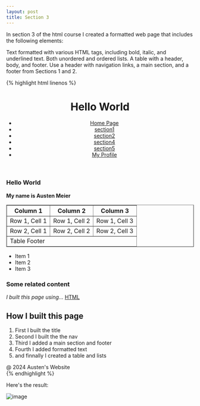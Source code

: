 ```yaml
---
layout: post
title: Section 3
---
```


In section 3 of the html course I created a formatted web page that includes the following elements:

Text formatted with various HTML tags, including bold, italic, and underlined text.
Both unordered and ordered lists.
A table with a header, body, and footer.
Use a header with navigation links, a main section, and a footer from Sections 1 and 2.

{% highlight html linenos %}

 <!DOCTYPE html>
 <html>
<head>
    <title>Hello World</title>
</head>
<body>
    <header>
        <h1>Hello World</h1>
        <nav>
            <ul>
                <li><a href="index.html">Home Page</a>
                <li><a href="section1.html">section1</a>
                <li><a href="section2.html">section2</a>
                <li><a href="section4.html">section4</a>
                <li><a href="section5.html">section5</a>
                <li><a href="MyProfile.html">My Profile</a>
            </ul>
        </nav>
    </header>
    <main>
        <section>
            <article>
                <h1>Hello World</h1>
                <strong>My name is Austen Meier</strong>
            </article>
        </section>
        <section>
            <table border="1">
                <thead>
                    <th>Column 1</th>
                    <th>Column 2</th>
                    <th>Column 3</th>
                </thead>
                <tbody>
                    <tr>
                        <td>Row 1, Cell 1</td>
                        <td>Row 1, Cell 2</td>
                        <td>Row 1, Cell 3</td>
                    </tr>
                    <tr>
                        <td>Row 2, Cell 1</td>
                        <td>Row 2, Cell 2</td>
                        <td>Row 2, Cell 3</td>
                    </tr>
                </tbody>
                <tfoot>
                    <tr>
                        <td colspan="3">Table Footer</td>
                    </tr>
                </tfoot>
            </table>
            <ul>
                <li>Item 1</li>
                <li>Item 2</li>
                <li>Item 3</li>
            </ul>
        </section>
        <section>
        <aside>
            <h1>Some related content</h1>
            <em>I built this page using...</em>
            <u>HTML</u>
        </aside>
    </section>
    <section>
        <h2>How I built this page</h2>
        <ol>
            <li>First I built the title</li>
            <li>Second I built the the nav</li>
            <li>Third I added a main section and footer</li>
            <li>Fourth I added formatted text</li>
            <li>and finnally I created a table and lists</li>
        </ol>
    </section>
        <footer>@ 2024 Austen's Website</footer>
    </main>
</body>
 </html>
{% endhighlight %}

Here's the result:

![image](https://github.com/AustenMeier/AustenMeier.github.io/assets/170650572/d03ee0bb-26f5-42a3-9412-8722e6c0e626)


